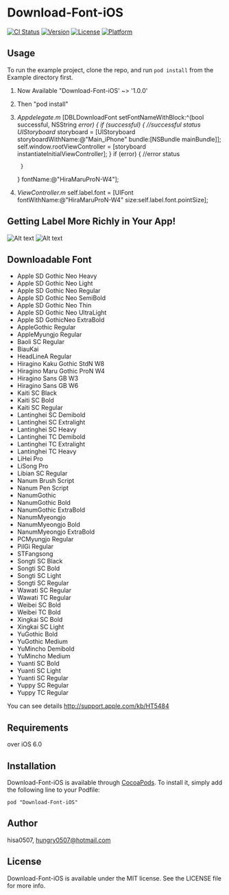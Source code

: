 # Download-Font-iOS

[![CI Status](http://img.shields.io/travis/hisa0507/Download-Font-iOS.svg?style=flat)](https://travis-ci.org/hisa0507/Download-Font-iOS)
[![Version](https://img.shields.io/cocoapods/v/Download-Font-iOS.svg?style=flat)](http://cocoadocs.org/docsets/Download-Font-iOS)
[![License](https://img.shields.io/cocoapods/l/Download-Font-iOS.svg?style=flat)](http://cocoadocs.org/docsets/Download-Font-iOS)
[![Platform](https://img.shields.io/cocoapods/p/Download-Font-iOS.svg?style=flat)](http://cocoadocs.org/docsets/Download-Font-iOS)

## Usage

To run the example project, clone the repo, and run `pod install` from the Example directory first.

1. Now Available "Download-Font-iOS' ~> '1.0.0'

2. Then "pod install"

3. *Appdelegate.m*
    [DBLDownloadFont setFontNameWithBlock:^(bool successful, NSString *error) {
        if (successful) {
            //successful status
            UIStoryboard* storyboard = [UIStoryboard storyboardWithName:@"Main_iPhone" bundle:[NSBundle mainBundle]];
            self.window.rootViewController = [storyboard instantiateInitialViewController];
        }
        if (error) {
            //error status
            
        }
    } fontName:@"HiraMaruProN-W4"];

4. *ViewController.m*
    self.label.font = [UIFont fontWithName:@"HiraMaruProN-W4" size:self.label.font.pointSize];




## Getting Label More Richly in Your App!

![Alt text](/Download-Font-iOS/Preferences/Images/before.png "Before")
![Alt text](/Download-Font-iOS/Preferences/Images/after.png "After")



## Downloadable Font
* Apple SD Gothic Neo Heavy
* Apple SD Gothic Neo Light
* Apple SD Gothic Neo Regular
* Apple SD Gothic Neo SemiBold
* Apple SD Gothic Neo Thin
* Apple SD Gothic Neo UltraLight
* Apple SD GothicNeo ExtraBold
* AppleGothic Regular
* AppleMyungjo Regular
* Baoli SC Regular
* BiauKai
* HeadLineA Regular
* Hiragino Kaku Gothic StdN W8
* Hiragino Maru Gothic ProN W4
* Hiragino Sans GB W3
* Hiragino Sans GB W6
* Kaiti SC Black
* Kaiti SC Bold
* Kaiti SC Regular
* Lantinghei SC Demibold
* Lantinghei SC Extralight
* Lantinghei SC Heavy
* Lantinghei TC Demibold
* Lantinghei TC Extralight
* Lantinghei TC Heavy
* LiHei Pro
* LiSong Pro
* Libian SC Regular
* Nanum Brush Script
* Nanum Pen Script
* NanumGothic
* NanumGothic Bold
* NanumGothic ExtraBold
* NanumMyeongjo
* NanumMyeongjo Bold
* NanumMyeongjo ExtraBold
* PCMyungjo Regular
* PilGi Regular
* STFangsong
* Songti SC Black
* Songti SC Bold
* Songti SC Light
* Songti SC Regular
* Wawati SC Regular
* Wawati TC Regular
* Weibei SC Bold
* Weibei TC Bold
* Xingkai SC Bold
* Xingkai SC Light
* YuGothic Bold
* YuGothic Medium
* YuMincho Demibold
* YuMincho Medium
* Yuanti SC Bold
* Yuanti SC Light
* Yuanti SC Regular
* Yuppy SC Regular
* Yuppy TC Regular

You can see details <http://support.apple.com/kb/HT5484>




## Requirements

over iOS 6.0

## Installation

Download-Font-iOS is available through [CocoaPods](http://cocoapods.org). To install
it, simply add the following line to your Podfile:

    pod "Download-Font-iOS"

## Author

hisa0507, hungry0507@hotmail.com

## License

Download-Font-iOS is available under the MIT license. See the LICENSE file for more info.

